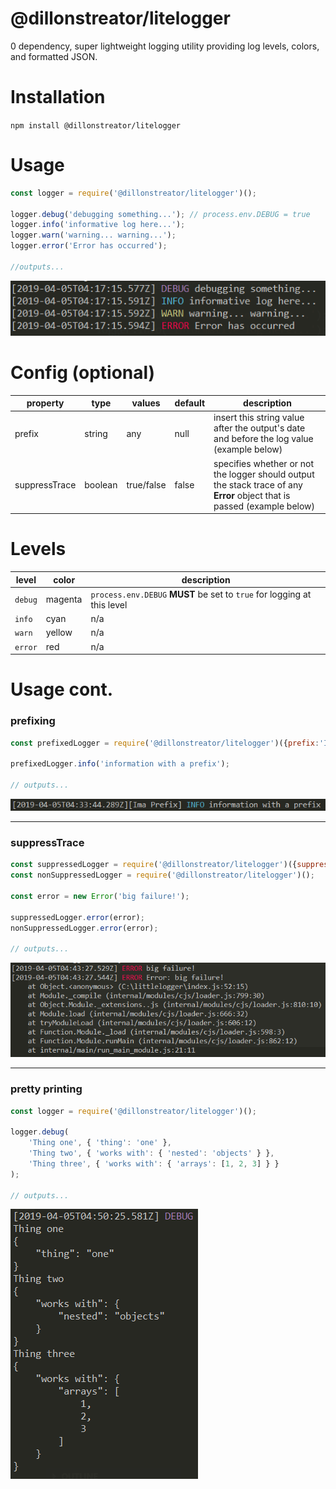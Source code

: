 # @dillonstreator/litelogger

0 dependency, super lightweight logging utility providing log levels, colors, and formatted JSON.

# Installation
`npm install @dillonstreator/litelogger`

# Usage
```Javascript
const logger = require('@dillonstreator/litelogger')();

logger.debug('debugging something...'); // process.env.DEBUG = true
logger.info('informative log here...');
logger.warn('warning... warning...');
logger.error('Error has occurred');

//outputs...
```
![Basic Output](/images/output-basic.PNG "output-basic")


# Config (optional)
| property | type | values | default | description |
|----------|------|--------|-------------|-------|
| prefix   | string | any | null | insert this string value after the output's date and before the log value (example below) |
| suppressTrace | boolean | true/false | false | specifies whether or not the logger should output the stack trace of any **Error** object that is passed (example below) |

# Levels
| level | color | description |
|---|---|---|
|`debug`|magenta|`process.env.DEBUG` **MUST** be set to `true` for logging at this level |
|`info`|cyan|n/a|
|`warn`|yellow|n/a|
|`error`|red|n/a|


# Usage cont.

### prefixing
```Javascript
const prefixedLogger = require('@dillonstreator/litelogger')({prefix:'Ima Prefix'});

prefixedLogger.info('information with a prefix');

// outputs...
```
![Prefixed Output](/images/output-prefixed.PNG "output-prefixed")
___
### suppressTrace
```Javascript
const suppressedLogger = require('@dillonstreator/litelogger')({suppressTrace:true});
const nonSuppressedLogger = require('@dillonstreator/litelogger')();

const error = new Error('big failure!');

suppressedLogger.error(error);
nonSuppressedLogger.error(error);

// outputs...
```
![Supressed Output](/images/output-suppression.PNG "output-suppression")
___
### pretty printing
```Javascript
const logger = require('@dillonstreator/litelogger')();

logger.debug(
    'Thing one', { 'thing': 'one' },
    'Thing two', { 'works with': { 'nested': 'objects' } },
    'Thing three', { 'works with': { 'arrays': [1, 2, 3] } }
);

// outputs...
```
![Object Output](/images/output-objects.PNG "output-objects")


